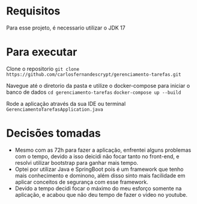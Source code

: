 Requisitos
==========
Para esse projeto, é necessario utilizar o JDK 17

Para executar
=============
Clone o repositorio
`git clone https://github.com/carlosfernandescrypt/gerenciamento-tarefas.git`

Navegue até o diretorio da pasta e utilize o docker-compose para iniciar o banco de dados
`cd gerenciamento-tarefas`
`docker-compose up --build`

Rode a aplicação através da sua IDE ou terminal 
`GerenciamentoTarefasApplication.java`

Decisões tomadas
================

- Mesmo com as 72h para fazer a aplicação, enfrentei alguns problemas com o tempo, devido a isso deicidi não focar tanto no front-end, e resolvi utilizar bootstrap para ganhar mais tempo.
- Optei por utilizar Java e SpringBoot pois é um framework que tenho mais conhecimento e dominono, além disso sinto mais facilidade em aplicar conceitos de segurança com esse framework.
- Devido a tempo decidi focar o máximo do meu esforço somente na aplicação, e acabou que não deu tempo de fazer o video no youtube.
